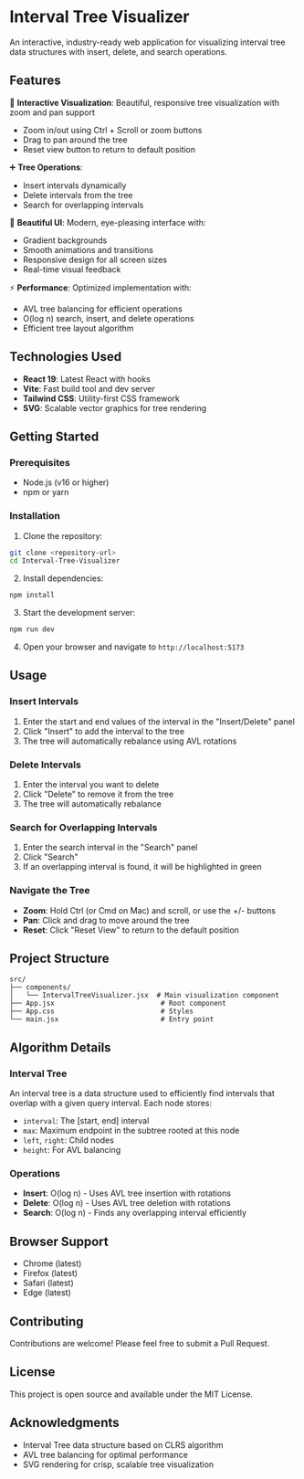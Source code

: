 # Interval Tree Visualizer

An interactive, industry-ready web application for visualizing interval tree data structures with insert, delete, and search operations.

## Features

🌳 **Interactive Visualization**: Beautiful, responsive tree visualization with zoom and pan support
- Zoom in/out using Ctrl + Scroll or zoom buttons
- Drag to pan around the tree
- Reset view button to return to default position

➕ **Tree Operations**:
- Insert intervals dynamically
- Delete intervals from the tree
- Search for overlapping intervals

🎨 **Beautiful UI**: Modern, eye-pleasing interface with:
- Gradient backgrounds
- Smooth animations and transitions
- Responsive design for all screen sizes
- Real-time visual feedback

⚡ **Performance**: Optimized implementation with:
- AVL tree balancing for efficient operations
- O(log n) search, insert, and delete operations
- Efficient tree layout algorithm

## Technologies Used

- **React 19**: Latest React with hooks
- **Vite**: Fast build tool and dev server
- **Tailwind CSS**: Utility-first CSS framework
- **SVG**: Scalable vector graphics for tree rendering

## Getting Started

### Prerequisites

- Node.js (v16 or higher)
- npm or yarn

### Installation

1. Clone the repository:
```bash
git clone <repository-url>
cd Interval-Tree-Visualizer
```

2. Install dependencies:
```bash
npm install
```

3. Start the development server:
```bash
npm run dev
```

4. Open your browser and navigate to `http://localhost:5173`

## Usage

### Insert Intervals
1. Enter the start and end values of the interval in the "Insert/Delete" panel
2. Click "Insert" to add the interval to the tree
3. The tree will automatically rebalance using AVL rotations

### Delete Intervals
1. Enter the interval you want to delete
2. Click "Delete" to remove it from the tree
3. The tree will automatically rebalance

### Search for Overlapping Intervals
1. Enter the search interval in the "Search" panel
2. Click "Search"
3. If an overlapping interval is found, it will be highlighted in green

### Navigate the Tree
- **Zoom**: Hold Ctrl (or Cmd on Mac) and scroll, or use the +/- buttons
- **Pan**: Click and drag to move around the tree
- **Reset**: Click "Reset View" to return to the default position

## Project Structure

```
src/
├── components/
│   └── IntervalTreeVisualizer.jsx  # Main visualization component
├── App.jsx                          # Root component
├── App.css                          # Styles
└── main.jsx                         # Entry point
```

## Algorithm Details

### Interval Tree
An interval tree is a data structure used to efficiently find intervals that overlap with a given query interval. Each node stores:
- `interval`: The [start, end] interval
- `max`: Maximum endpoint in the subtree rooted at this node
- `left`, `right`: Child nodes
- `height`: For AVL balancing

### Operations
- **Insert**: O(log n) - Uses AVL tree insertion with rotations
- **Delete**: O(log n) - Uses AVL tree deletion with rotations  
- **Search**: O(log n) - Finds any overlapping interval efficiently

## Browser Support

- Chrome (latest)
- Firefox (latest)
- Safari (latest)
- Edge (latest)

## Contributing

Contributions are welcome! Please feel free to submit a Pull Request.

## License

This project is open source and available under the MIT License.

## Acknowledgments

- Interval Tree data structure based on CLRS algorithm
- AVL tree balancing for optimal performance
- SVG rendering for crisp, scalable tree visualization
